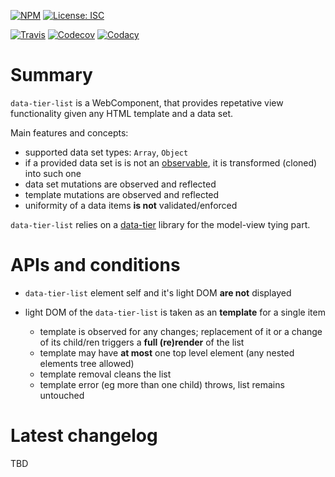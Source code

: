 [![NPM](https://img.shields.io/npm/v/data-tier-list.svg?label=npm%20data-tier-list)](https://www.npmjs.com/package/data-tier-list)
[![License: ISC](https://img.shields.io/badge/License-ISC-blue.svg)](./license.md)


[![Travis](https://img.shields.io/travis/gullerya/data-tier-list.svg)](https://travis-ci.org/gullerya/data-tier-list)
[![Codecov](https://img.shields.io/codecov/c/github/gullerya/data-tier-list/master.svg)](https://codecov.io/gh/gullerya/data-tier-list/branch/master)
[![Codacy](https://img.shields.io/codacy/grade/056de1a3a7c740678d517a0ee0b41b4f.svg?logo=codacy)](https://app.codacy.com/app/gullerya/data-tier-list)

# Summary

`data-tier-list` is a WebComponent, that provides repetative view functionality given any HTML template and a data set.

Main features and concepts:
* supported data set types: `Array`, `Object`
* if a provided data set is is not an [observable](https://github.com/gullerya/object-observer/blob/master/docs/observable.md), it is transformed (cloned) into such one
* data set mutations are observed and reflected
* template mutations are observed and reflected
* uniformity of a data items **is not** validated/enforced

`data-tier-list` relies on a [data-tier](https://github.com/gullerya/data-tier) library for the model-view tying part.

# APIs and conditions

* `data-tier-list` element self and it's light DOM **are not** displayed

* light DOM of the `data-tier-list` is taken as an **template** for a single item
	* template is observed for any changes; replacement of it or a change of its child/ren triggers a **full (re)render** of the list
	* template may have **at most** one top level element (any nested elements tree allowed)
	* template removal cleans the list
	* template error (eg more than one child) throws, list remains untouched

# Latest changelog

TBD
